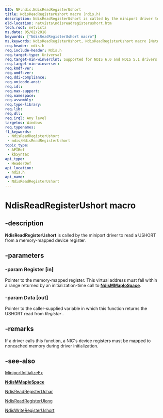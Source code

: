 ```yaml
---
UID: NF:ndis.NdisReadRegisterUshort
title: NdisReadRegisterUshort macro (ndis.h)
description: NdisReadRegisterUshort is called by the miniport driver to read a USHORT from a memory-mapped device register.
old-location: netvista\ndisreadregisterushort.htm
tech.root: netvista
ms.date: 05/02/2018
keywords: ["NdisReadRegisterUshort macro"]
ms.keywords: NdisReadRegisterUshort, NdisReadRegisterUshort macro [Network Drivers Starting with Windows Vista], miniport_register_ref_7eef891a-3f3e-4c42-8165-399555eb018f.xml, ndis/NdisReadRegisterUshort, netvista.ndisreadregisterushort
req.header: ndis.h
req.include-header: Ndis.h
req.target-type: Universal
req.target-min-winverclnt: Supported for NDIS 6.0 and NDIS 5.1 drivers (see    NdisReadRegisterUshort (NDIS   5.1)) in Windows Vista. Supported for NDIS 5.1 drivers (see    NdisReadRegisterUshort (NDIS   5.1)) in Windows XP.
req.target-min-winversvr: 
req.kmdf-ver: 
req.umdf-ver: 
req.ddi-compliance: 
req.unicode-ansi: 
req.idl: 
req.max-support: 
req.namespace: 
req.assembly: 
req.type-library: 
req.lib: 
req.dll: 
req.irql: Any level
targetos: Windows
req.typenames: 
f1_keywords:
 - NdisReadRegisterUshort
 - ndis/NdisReadRegisterUshort
topic_type:
 - APIRef
 - kbSyntax
api_type:
 - HeaderDef
api_location:
 - ndis.h
api_name:
 - NdisReadRegisterUshort
---
```


# NdisReadRegisterUshort macro


## -description

<b>NdisReadRegisterUshort</b> is called by the miniport driver to read a USHORT from a memory-mapped device
  register.

## -parameters

### -param Register [in]


Pointer to the memory-mapped register. This virtual address must fall within a range returned by
     an initialization-time call to [**NdisMMapIoSpace**](nf-ndis-ndismmapiospace.md).

### -param Data [out]


Pointer to the caller-supplied variable in which this function returns the USHORT read from 
     <i>Register</i> .

## -remarks

If a driver calls this function, a NIC's device registers must be mapped to noncached memory during
    driver initialization.

## -see-also

<a href="/windows-hardware/drivers/ddi/ndis/nc-ndis-miniport_initialize">MiniportInitializeEx</a>



[**NdisMMapIoSpace**](nf-ndis-ndismmapiospace.md)



<a href="/windows-hardware/drivers/ddi/ndis/nf-ndis-ndisreadregisteruchar">NdisReadRegisterUchar</a>



<a href="/windows-hardware/drivers/ddi/ndis/nf-ndis-ndisreadregisterulong">NdisReadRegisterUlong</a>



<a href="/windows-hardware/drivers/ddi/ndis/nf-ndis-ndiswriteregisterushort">NdisWriteRegisterUshort</a>
